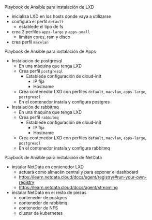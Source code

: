 Playbook de Ansible para instalación de LXD
  - inicializa LXD en los hosts donde vaya a utilizarse
  - configura el perfil `default`
    - establede el tipo de fs
  - crea 2 perfiles `apps-large` y `apps-small`
    - limitan cores, ram y disco
  - crea perfil `macvlan`

Playbook de Ansible para instalación de Apps
  - Instalacion de postgresql
    - En una máquina que tenga LXD
    - Crea perfil `postgresql`
      - Establede configuración de cloud-init
        - IP fija
        - Hostname
    - Crea contenedor LXD con perfiles `default`, `macvlan`, `apps-large`, `postgresql`
    - En el contenedor instala y configura postgres
  - Instalación de rabbitmq
    - En una máquina que tenga LXD
    - Crea perfil `rabbitmq`
      - Establede configuración de cloud-init
        - IP fija
        - Hostname
    - Crea contenedor LXD con perfiles `default`, `macvlan`, `apps-large`, `postgresql`
    - En el contenedor instala y configura rabbitmq

Playbook de Ansible para instalación de NetData
  - instalar NetData en contenedor LXD
    - actuará como almacén central y para exponer el dashboard
    - https://learn.netdata.cloud/docs/agent/registry/#run-your-own-registry
    - https://learn.netdata.cloud/docs/agent/streaming
  - instalar NetData en el resto de piezas
    - contenedor de postgres
    - contenedor de rabbitmq
    - contenedor de NFS
    - cluster de kubernetes